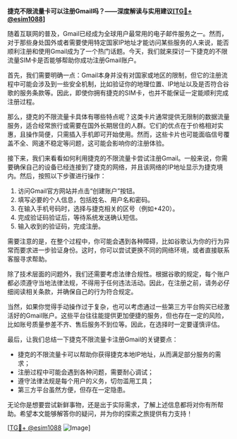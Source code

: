 **捷克不限流量卡可以注册Gmail吗？——深度解读与实用建议[[TG💪+ @esim1088](https://t.me/s/esim1088)]**

随着互联网的普及，Gmail已经成为全球用户最常用的电子邮件服务之一。然而，对于那些身处国外或者需要使用特定国家IP地址才能访问某些服务的人来说，能否顺利注册和使用Gmail成为了一个热门话题。今天，我们就来探讨一下捷克的不限流量SIM卡是否能够帮助你成功注册Gmail账户。

首先，我们需要明确一点：Gmail本身并没有对国家或地区的限制，但它的注册流程中可能会涉及到一些安全机制，比如验证你的地理位置、IP地址以及是否符合谷歌的服务条款等。因此，即使你拥有捷克的SIM卡，也并不能保证一定能顺利完成注册过程。

那么，捷克的不限流量卡具体有哪些特点呢？这类卡片通常提供无限制的数据流量服务，适合经常旅行或需要在国外长期居住的人群。它们的优点在于价格相对实惠，且操作简便，只需插入手机即可开始使用。然而，这些卡片也可能面临信号覆盖不全、网速不稳定等问题，这可能会影响你的注册体验。

接下来，我们来看看如何利用捷克的不限流量卡尝试注册Gmail。一般来说，你需要确保自己的设备已经连接到了捷克的网络，并且该网络的IP地址显示为捷克境内。然后，按照以下步骤进行操作：

1. 访问Gmail官方网站并点击“创建账户”按钮。
2. 填写必要的个人信息，包括姓名、用户名和密码。
3. 在输入手机号码时，选择与捷克相关的区号（例如+420）。
4. 完成验证码验证后，等待系统发送确认短信。
5. 输入收到的验证码，完成注册。

需要注意的是，在整个过程中，你可能会遇到各种障碍，比如谷歌认为你的行为异常而要求进一步验证身份。这时，你可以尝试更换不同的网络环境，或者直接联系客服寻求帮助。

除了技术层面的问题外，我们还需要考虑法律合规性。根据谷歌的规定，每个账户都必须遵守当地法律法规，不得用于任何违法活动。因此，在注册之前，请务必仔细阅读相关条款，并确保自己的行为符合规定。

当然，如果你觉得手动操作过于复杂，也可以考虑通过一些第三方平台购买已经激活好的Gmail账户。这些平台往往能提供更加便捷的服务，但也存在一定的风险，比如账号质量参差不齐、售后服务不到位等。因此，在选择时一定要谨慎评估。

最后，让我们总结一下捷克不限流量卡注册Gmail的关键要点：
- 捷克的不限流量卡可以帮助你获得捷克本地IP地址，从而满足部分服务的需求；
- 注册过程中可能会遇到各种问题，需要耐心调试；
- 遵守法律法规是每个用户的义务，切勿滥用工具；
- 第三方平台虽然方便，但存在一定隐患。

无论你是想要尝试新鲜事物，还是出于实际需求，了解上述信息都将对你有所帮助。希望本文能够解答你的疑问，并为你的探索之旅提供有力支持！

[[TG💪+ @esim1088](https://t.me/s/esim1088) ![Image](https://i.postimg.cc/4NQfJmqS/Snipaste-2025-05-13-00-14-12.png)]